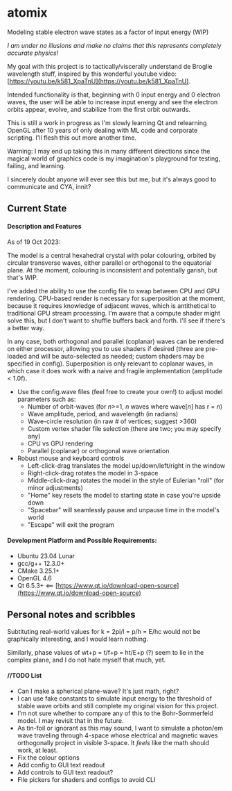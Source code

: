 # atomix
Modeling stable electron wave states as a factor of input energy (WIP)

_I am under no illusions and make no claims that this represents completely accurate physics!_

My goal with this project is to tactically/viscerally understand de Broglie wavelength stuff, inspired by this wonderful youtube video: [https://youtu.be/k581_XpaTnU](https://youtu.be/k581_XpaTnU).

Intended functionality is that, beginning with 0 input energy and 0 electron waves, the user will be able to increase input energy and see the electron orbits appear, evolve, and stabilize from the first orbit outwards.

This is still a work in progress as I'm slowly learning Qt and relearning OpenGL after 10 years of only dealing with ML code and corporate scripting. I'll flesh this out more another time.

Warning: I may end up taking this in many different directions since the magical world of graphics code is my imagination's playground for testing, failing, and learning.

I sincerely doubt anyone will ever see this but me, but it's always good to communicate and CYA, innit?

## Current State

#### Description and Features
As of 19 Oct 2023:

The model is a central hexahedral crystal with polar colouring, orbited by circular transverse waves, either parallel or orthogonal to the equatorial plane. At the moment, colouring is inconsistent and potentially garish, but that's WIP.

I've added the ability to use the config file to swap between CPU and GPU rendering. CPU-based render is necessary for superposition at the moment, because it requires knowledge of adjacent waves, which is antithetical to traditional GPU stream processing. I'm aware that a compute shader might solve this, but I don't want to shuffle buffers back and forth. I'll see if there's a better way.

In any case, both orthogonal and parallel (coplanar) waves can be rendered on either processor, allowing you to use shaders if desired (three are pre-loaded and will be auto-selected as needed; custom shaders may be specified in config). Superposition is only relevant to coplanar waves, in which case it does work with a naive and fragile implementation (amplitude < 1.0f).

* Use the config.wave files (feel free to create your own!) to adjust model parameters such as:
  * Number of orbit-waves (for *n*>=1, *n* waves where wave[*n*] has r = *n*)
  * Wave amplitude, period, and wavelength (in radians)
  * Wave-circle resolution (in raw \# of vertices; suggest >360)
  * Custom vertex shader file selection (there are two; you may specify any)
  * CPU vs GPU rendering
  * Parallel (coplanar) or orthogonal wave orientation
* Robust mouse and keyboard controls
  * Left-click-drag translates the model up/down/left/right in the window
  * Right-click-drag rotates the model in 3-space
  * Middle-click-drag rotates the model in the style of Eulerian "roll" (for minor adjustments)
  * "Home" key resets the model to starting state in case you're upside down
  * "Spacebar" will seamlessly pause and unpause time in the model's world
  * "Escape" will exit the program
 
#### Development Platform and Possible Requirements:
- Ubuntu 23.04 Lunar
- gcc/g++ 12.3.0+
- CMake 3.25.1+
- OpenGL 4.6
- Qt 6.5.3+  <== [https://www.qt.io/download-open-source](https://www.qt.io/download-open-source)

## Personal notes and scribbles

Subtituting real-world values for k = 2pi/l = p/h = E/hc would not be graphically interesting, and I would learn nothing.

Similarly, phase values of wt+p = t/f+p = ht/E+p (?) seem to lie in the complex plane, and I do not hate myself that much, yet.

#### //TODO List
* Can I make a spherical plane-wave? It's just math, right?
* I can use fake constants to simulate input energy to the threshold of stable wave orbits and still complete my original vision for this project.
* I'm not sure whether to compare any of this to the Bohr-Sommerfeld model. I may revisit that in the future.
* As tin-foil or ignorant as this may sound, I want to simulate a photon/em wave traveling through 4-space whose electrical and magnetic waves orthogonally project in visible 3-space. It *feels* like the math should work, at least.
* Fix the colour options
* Add config to GUI text readout
* Add controls to GUI text readout?
* File pickers for shaders and configs to avoid CLI
